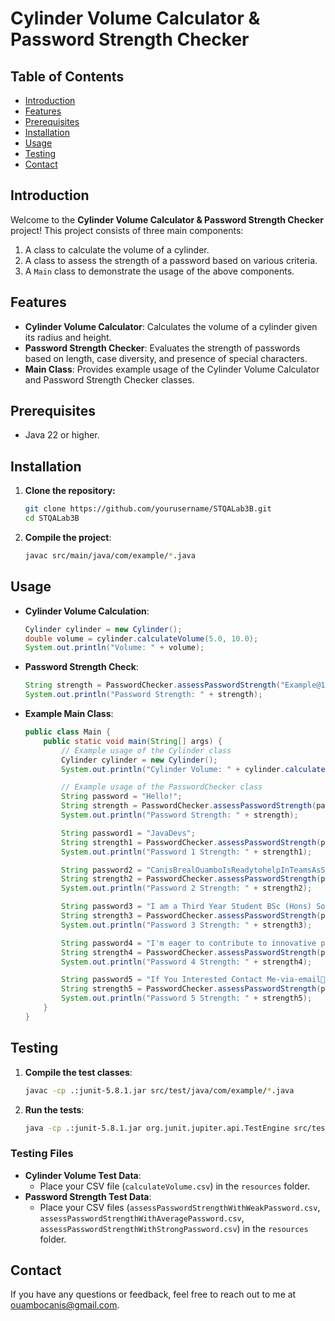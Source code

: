 # Cylinder Volume Calculator & Password Strength Checker

## Table of Contents
- [Introduction](#introduction)
- [Features](#features)
- [Prerequisites](#prerequisites)
- [Installation](#installation)
- [Usage](#usage)
- [Testing](#testing)
- [Contact](#contact)

## Introduction
Welcome to the **Cylinder Volume Calculator & Password Strength Checker** project! This project consists of three main components:
1. A class to calculate the volume of a cylinder.
2. A class to assess the strength of a password based on various criteria.
3. A `Main` class to demonstrate the usage of the above components.

## Features
- **Cylinder Volume Calculator**: Calculates the volume of a cylinder given its radius and height.
- **Password Strength Checker**: Evaluates the strength of passwords based on length, case diversity, and presence of special characters.
- **Main Class**: Provides example usage of the Cylinder Volume Calculator and Password Strength Checker classes.

## Prerequisites
- Java 22 or higher.

## Installation
1. **Clone the repository:**
    ```sh
    git clone https://github.com/yourusername/STQALab3B.git
    cd STQALab3B
    ```

2. **Compile the project**:
    ```sh
    javac src/main/java/com/example/*.java
    ```

## Usage
- **Cylinder Volume Calculation**:
    ```java
    Cylinder cylinder = new Cylinder();
    double volume = cylinder.calculateVolume(5.0, 10.0);
    System.out.println("Volume: " + volume);
    ```

- **Password Strength Check**:
    ```java
    String strength = PasswordChecker.assessPasswordStrength("Example@123");
    System.out.println("Password Strength: " + strength);
    ```

- **Example Main Class**:
    ```java
    public class Main {
        public static void main(String[] args) {
            // Example usage of the Cylinder class
            Cylinder cylinder = new Cylinder();
            System.out.println("Cylinder Volume: " + cylinder.calculateVolume(100, 40));

            // Example usage of the PasswordChecker class
            String password = "Hello!";
            String strength = PasswordChecker.assessPasswordStrength(password);
            System.out.println("Password Strength: " + strength);

            String password1 = "JavaDevs";
            String strength1 = PasswordChecker.assessPasswordStrength(password1);
            System.out.println("Password 1 Strength: " + strength1);

            String password2 = "CanisBrealOuamboIsReadytohelpInTeamsAsSoftwareEngineer!";
            String strength2 = PasswordChecker.assessPasswordStrength(password2);
            System.out.println("Password 2 Strength: " + strength2);

            String password3 = "I am a Third Year Student BSc (Hons) Software Engineering at Manchester Metropolitan University.";
            String strength3 = PasswordChecker.assessPasswordStrength(password3);
            System.out.println("Password 3 Strength: " + strength3);

            String password4 = "I'm eager to contribute to innovative projects and collaborate with dynamic teams!";
            String strength4 = PasswordChecker.assessPasswordStrength(password4);
            System.out.println("Password 4 Strength: " + strength4);

            String password5 = "If You Interested Contact Me-via-email📧ouambocanis@gmail.com";
            String strength5 = PasswordChecker.assessPasswordStrength(password5);
            System.out.println("Password 5 Strength: " + strength5);
        }
    }
    ```

## Testing
1. **Compile the test classes**:
    ```sh
    javac -cp .:junit-5.8.1.jar src/test/java/com/example/*.java
    ```

2. **Run the tests**:
    ```sh
    java -cp .:junit-5.8.1.jar org.junit.jupiter.api.TestEngine src/test/java/com/example/*.java
    ```

### Testing Files
- **Cylinder Volume Test Data**:
    - Place your CSV file (`calculateVolume.csv`) in the `resources` folder.
- **Password Strength Test Data**:
    - Place your CSV files (`assessPasswordStrengthWithWeakPassword.csv`, `assessPasswordStrengthWithAveragePassword.csv`, `assessPasswordStrengthWithStrongPassword.csv`) in the `resources` folder.

## Contact
If you have any questions or feedback, feel free to reach out to me at ouambocanis@gmail.com.
